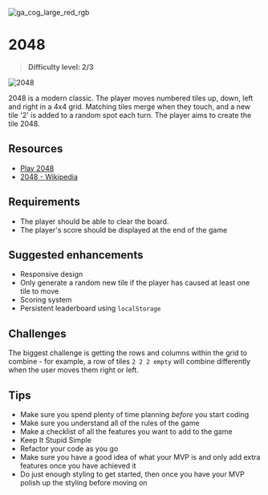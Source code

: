 ![ga_cog_large_red_rgb](https://cloud.githubusercontent.com/assets/40461/8183776/469f976e-1432-11e5-8199-6ac91363302b.png)

# 2048

> **Difficulty level: 2/3**

![2048](https://create2048.com/2048.jpg)

2048 is a modern classic. The player moves numbered tiles up, down, left and right in a 4x4 grid. Matching tiles merge when they touch, and a new tile '2' is added to a random spot each turn. The player aims to create the tile 2048.


## Resources

* [Play 2048](https://play2048.co/)
* [2048 - Wikipedia](https://en.wikipedia.org/wiki/2048_(video_game))

## Requirements

* The player should be able to clear the board.
* The player's score should be displayed at the end of the game

## Suggested enhancements

* Responsive design
* Only generate a random new tile if the player has caused at least one tile to move
* Scoring system
* Persistent leaderboard using `localStorage`


## Challenges

The biggest challenge is getting the rows and columns within the grid to combine - for example, a row of tiles `2 2 2 empty` will combine differently when the user moves them right or left. 

## Tips

* Make sure you spend plenty of time planning _before_ you start coding
* Make sure you understand all of the rules of the game
* Make a checklist of all the features you want to add to the game
* Keep It Stupid Simple
* Refactor your code as you go
* Make sure you have a good idea of what your MVP is and only add extra features once you have achieved it
* Do just enough styling to get started, then once you have your MVP polish up the styling before moving on
